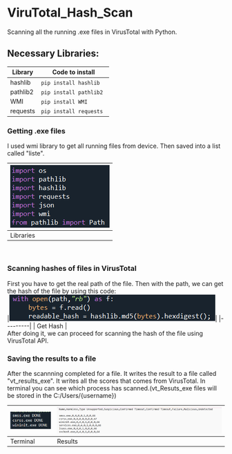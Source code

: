 # ViruTotal_Hash_Scan
Scanning all the running .exe files in VirusTotal with Python.

## Necessary Libraries:

| Library  | Code to install |
| ------------- | ------------- |
| hashlib  | ``` pip install hashlib ```  |
| pathlib2  | ``` pip install pathlib2 ```  |
| WMI  |``` pip install WMI ``` |
| requests | ```pip install requests ```|


### Getting .exe files
I used wmi library to get all running files from device. Then saved into a list called "liste".
<br>


|<img src="Images/library.png">|
|---------|
| Libraries |

<br>

### Scanning hashes of files in VirusTotal
First you have to get the real path of the file. Then with the path, we can get the hash of the file by using this code:
<br>
|<img src="Images/hash.png">|
|---------|
| Get Hash |
<br>
After doing it, we can proceed for scanning the hash of the file using VirusTotal API.

### Saving the results to a file
After the scannning completed for a file. It writes the result to a file called "vt_results_exe". It writes all the scores that comes from VirusTotal. In terminal you can see which process has scanned.(vt_Resuts_exe files will be stored in the C:/Users/{username})

|<img src="Images/terminal.png">|<img src="Images/results.png">|
|---------|---------|
| Terminal | Results |
